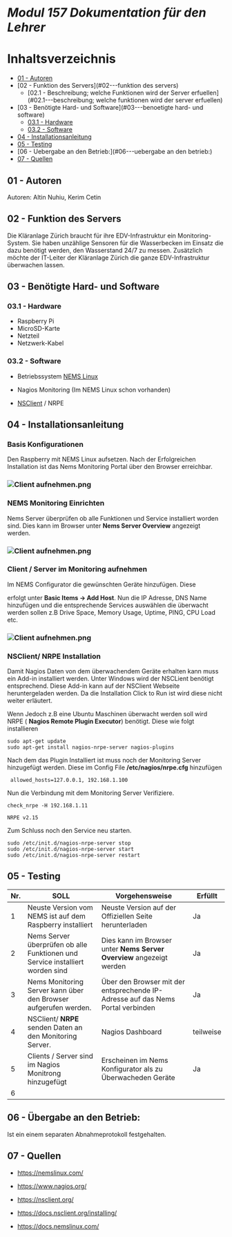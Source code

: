 # *Modul 157 Dokumentation für den Lehrer* 

# Inhaltsverzeichnis
  - [01 - Autoren](#01---autoren)
  - [02 - Funktion des Servers](#02---funktion des servers)
	- [02.1 - Beschreibung; welche Funktionen wird der Server erfuellen](#02.1---beschreibung; welche funktionen wird der server erfuellen)
  - [03 - Benötigte Hard- und Software](#03---benoetigte hard- und software)
	- [03.1 - Hardware](#03.1---Hardware)
	- [03.2 - Software](#03.2---Software)
  - [04 - Installationsanleitung](#04---installationsanleitung)
  - [05 - Testing](#05---Testverfahren)
  - [06 - Uebergabe an den Betrieb:](#06---uebergabe an den betrieb:)
  - [07 - Quellen](#07---quellen)

## 01 - Autoren

Autoren: Altin Nuhiu, Kerim Cetin


## 02 - Funktion des Servers

Die Kläranlage Zürich braucht für ihre EDV-Infrastruktur ein Monitoring-System. Sie haben unzählige Sensoren für die Wasserbecken im Einsatz die dazu benötigt werden, den Wasserstand 24/7 zu messen. Zusätzlich möchte der IT-Leiter der Kläranlage Zürich die ganze EDV-Infrastruktur überwachen lassen.


## 03 - Benötigte Hard- und Software

### 03.1 - Hardware

* Raspberry Pi
* MicroSD-Karte 
* Netzteil
* Netzwerk-Kabel

### 03.2 - Software

- Betriebssystem [NEMS Linux]( https://nemslinux.com/download/nagios-for-raspberry-pi-4.php ) 
- Nagios Monitoring (Im NEMS Linux schon vorhanden)

- [NSClient]( https://nsclient.org/download/ ) / NRPE

## 04 - Installationsanleitung

### Basis Konfigurationen

Den Raspberry mit NEMS Linux aufsetzen.  Nach der Erfolgreichen Installation ist das Nems Monitoring Portal über den Browser erreichbar.

### ![Client aufnehmen.png](https://github.com/Altinnn/M157/blob/master/Bilder/Nems%20Portal.png)





### NEMS Monitoring Einrichten

Nems Server überprüfen ob alle Funktionen und Service installiert worden sind. Dies kann im Browser unter **Nems Server Overview** angezeigt werden. 


### ![Client aufnehmen.png](https://github.com/Altinnn/M157/blob/master/Bilder/Nems%20Server%20Overview.png)



### Client / Server im Monitoring aufnehmen

Im NEMS Configurator die gewünschten Geräte hinzufügen. Diese

erfolgt unter **Basic Items -> Add Host**.  Nun die IP Adresse, DNS Name hinzufügen und die entsprechende Services auswählen die überwacht werden sollen z.B Drive Space, Memory Usage, Uptime, PING, CPU Load etc. 



### ![Client aufnehmen.png](https://github.com/Altinnn/M157/blob/master/Bilder/Client%20aufnehmen.png)



### NSClient/ **NRPE** Installation

Damit Nagios Daten von dem überwachendem Geräte erhalten kann muss ein Add-in installiert werden. Unter Windows wird der NSCLient benötigt entsprechend. Diese Add-in kann auf der NSClient Webseite heruntergeladen werden.  Da die Installation Click to Run ist wird diese nicht weiter erläutert. 

Wenn Jedoch z.B eine Ubuntu Maschinen überwacht werden soll wird NRPE ( **Nagios Remote Plugin Executor**) benötigt. Diese wie folgt installieren 

```
sudo apt-get update
sudo apt-get install nagios-nrpe-server nagios-plugins
```

Nach dem das Plugin Installiert ist muss noch der Monitoring Server hinzugefügt werden.  Diese im Config File **/etc/nagios/nrpe.cfg**  hinzufügen

```
 allowed_hosts=127.0.0.1, 192.168.1.100
```



Nun die Verbindung mit dem Monitoring Server Verifiziere. 

```
check_nrpe -H 192.168.1.11

NRPE v2.15
```



Zum Schluss noch den Service neu starten. 

```
sudo /etc/init.d/nagios-nrpe-server stop
sudo /etc/init.d/nagios-nrpe-server start
sudo /etc/init.d/nagios-nrpe-server restart
```

## 05 - Testing

| Nr.  | SOLL                                                         | Vorgehensweise                                               | Erfüllt   |
| ---- | ------------------------------------------------------------ | ------------------------------------------------------------ | --------- |
| 1    | Neuste Version vom NEMS ist auf dem Raspberry installiert    | Neuste Version auf der Offiziellen Seite herunterladen       | Ja        |
| 2    | Nems Server überprüfen ob alle Funktionen und Service installiert worden sind | Dies kann im Browser unter **Nems Server Overview** angezeigt werden | Ja        |
| 3    | Nems Monitoring Server kann über den Browser aufgerufen werden. | Über den Browser mit der entsprechende IP-Adresse auf das Nems Portal verbinden | Ja        |
| 4    | NSClient/ **NRPE** senden Daten an den Monitoring Server.    | Nagios Dashboard                                             | teilweise |
| 5    | Clients / Server sind im Nagios Monitrong hinzugefügt        | Erscheinen im Nems Konfigurator als zu Überwacheden Geräte   | Ja        |
| 6    |                                                              |                                                              |           |



## 06 - Übergabe an den Betrieb:

Ist ein einem separaten Abnahmeprotokoll festgehalten. 

## 07 - Quellen

- https://nemslinux.com/

- https://www.nagios.org/

- https://nsclient.org/
- https://docs.nsclient.org/installing/ 

- https://docs.nemslinux.com/ 

